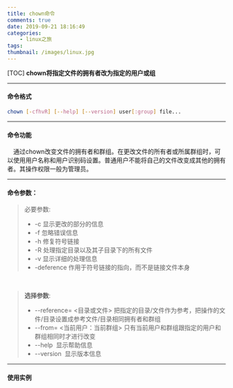 ```yaml
---
title: chown命令
comments: true
date: 2019-09-21 18:16:49
categories:
	- linux之旅
tags:
thumbnail: /images/linux.jpg
---
```

[TOC]
**chown将指定文件的拥有者改为指定的用户或组**

---
#### 命令格式

```bash
chown [-cfhvR] [--help] [--version] user[:group] file...
```

---

#### 命令功能

&emsp;通过chown改变文件的拥有者和群组。在更改文件的所有者或所属群组时，可以使用用户名称和用户识别码设置。普通用户不能将自己的文件改变成其他的拥有者。其操作权限一般为管理员。

----

#### 命令参数：

> 必要参数:　　　　
>*  -c 显示更改的部分的信息　　　　
>*  -f 忽略错误信息　　　　
>* -h 修复符号链接　　　　
>* -R 处理指定目录以及其子目录下的所有文件　　　　
>* -v 显示详细的处理信息　　　　
>* -deference 作用于符号链接的指向，而不是链接文件本身　　

&emsp;
>**选择参数**:
>* --reference=
><目录或文件> 把指定的目录/文件作为参考，把操作的文件/目录设置成参考文件/目录相同拥有者和群组　　　　
>* --from=
><当前用户：当前群组> 只有当前用户和群组跟指定的用户和群组相同时才进行改变　　　　
>* --help 
>显示帮助信息　　　　
>* --version 
>显示版本信息

---
#### 使用实例

